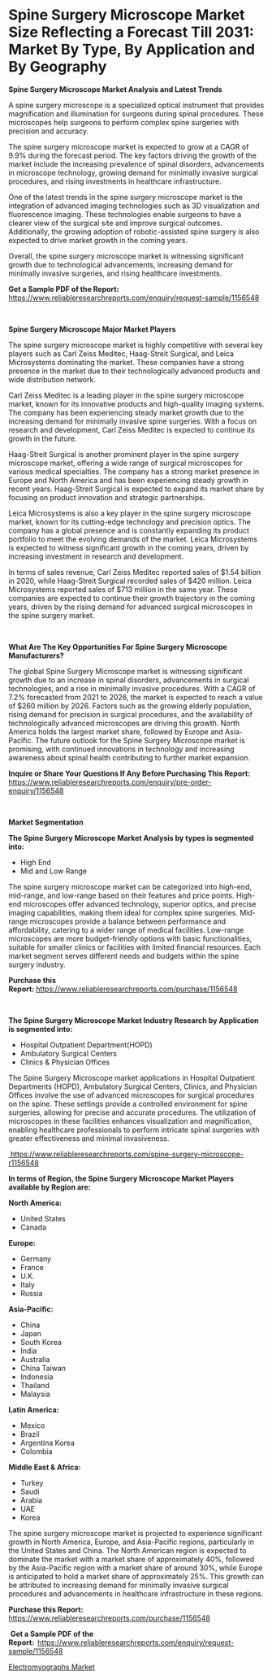 <p><h1>Spine Surgery Microscope Market Size Reflecting a Forecast Till 2031: Market By Type, By Application and By Geography</h1></p><p><strong>Spine Surgery Microscope Market Analysis and Latest Trends</strong></p>
<p><p>A spine surgery microscope is a specialized optical instrument that provides magnification and illumination for surgeons during spinal procedures. These microscopes help surgeons to perform complex spine surgeries with precision and accuracy.</p><p>The spine surgery microscope market is expected to grow at a CAGR of 9.9% during the forecast period. The key factors driving the growth of the market include the increasing prevalence of spinal disorders, advancements in microscope technology, growing demand for minimally invasive surgical procedures, and rising investments in healthcare infrastructure.</p><p>One of the latest trends in the spine surgery microscope market is the integration of advanced imaging technologies such as 3D visualization and fluorescence imaging. These technologies enable surgeons to have a clearer view of the surgical site and improve surgical outcomes. Additionally, the growing adoption of robotic-assisted spine surgery is also expected to drive market growth in the coming years.</p><p>Overall, the spine surgery microscope market is witnessing significant growth due to technological advancements, increasing demand for minimally invasive surgeries, and rising healthcare investments.</p></p>
<p><strong>Get a Sample PDF of the Report:&nbsp;</strong> <a href="https://www.reliableresearchreports.com/enquiry/request-sample/1156548">https://www.reliableresearchreports.com/enquiry/request-sample/1156548</a></p>
<p>&nbsp;</p>
<p><strong>Spine Surgery Microscope Major Market Players</strong></p>
<p><p>The spine surgery microscope market is highly competitive with several key players such as Carl Zeiss Meditec, Haag-Streit Surgical, and Leica Microsystems dominating the market. These companies have a strong presence in the market due to their technologically advanced products and wide distribution network.</p><p>Carl Zeiss Meditec is a leading player in the spine surgery microscope market, known for its innovative products and high-quality imaging systems. The company has been experiencing steady market growth due to the increasing demand for minimally invasive spine surgeries. With a focus on research and development, Carl Zeiss Meditec is expected to continue its growth in the future.</p><p>Haag-Streit Surgical is another prominent player in the spine surgery microscope market, offering a wide range of surgical microscopes for various medical specialties. The company has a strong market presence in Europe and North America and has been experiencing steady growth in recent years. Haag-Streit Surgical is expected to expand its market share by focusing on product innovation and strategic partnerships.</p><p>Leica Microsystems is also a key player in the spine surgery microscope market, known for its cutting-edge technology and precision optics. The company has a global presence and is constantly expanding its product portfolio to meet the evolving demands of the market. Leica Microsystems is expected to witness significant growth in the coming years, driven by increasing investment in research and development.</p><p>In terms of sales revenue, Carl Zeiss Meditec reported sales of $1.54 billion in 2020, while Haag-Streit Surgical recorded sales of $420 million. Leica Microsystems reported sales of $713 million in the same year. These companies are expected to continue their growth trajectory in the coming years, driven by the rising demand for advanced surgical microscopes in the spine surgery market.</p></p>
<p>&nbsp;</p>
<p><strong>What Are The Key Opportunities For Spine Surgery Microscope Manufacturers?</strong></p>
<p><p>The global Spine Surgery Microscope market is witnessing significant growth due to an increase in spinal disorders, advancements in surgical technologies, and a rise in minimally invasive procedures. With a CAGR of 7.2% forecasted from 2021 to 2026, the market is expected to reach a value of $260 million by 2026. Factors such as the growing elderly population, rising demand for precision in surgical procedures, and the availability of technologically advanced microscopes are driving this growth. North America holds the largest market share, followed by Europe and Asia-Pacific. The future outlook for the Spine Surgery Microscope market is promising, with continued innovations in technology and increasing awareness about spinal health contributing to further market expansion.</p></p>
<p><strong>Inquire or Share Your Questions If Any Before Purchasing This Report:</strong> <a href="https://www.reliableresearchreports.com/enquiry/pre-order-enquiry/1156548">https://www.reliableresearchreports.com/enquiry/pre-order-enquiry/1156548</a></p>
<p>&nbsp;</p>
<p><strong>Market Segmentation</strong></p>
<p><strong>The Spine Surgery Microscope Market Analysis by types is segmented into:</strong></p>
<p><ul><li>High End</li><li>Mid and Low Range</li></ul></p>
<p><p>The spine surgery microscope market can be categorized into high-end, mid-range, and low-range based on their features and price points. High-end microscopes offer advanced technology, superior optics, and precise imaging capabilities, making them ideal for complex spine surgeries. Mid-range microscopes provide a balance between performance and affordability, catering to a wider range of medical facilities. Low-range microscopes are more budget-friendly options with basic functionalities, suitable for smaller clinics or facilities with limited financial resources. Each market segment serves different needs and budgets within the spine surgery industry.</p></p>
<p><strong>Purchase this Report:&nbsp;</strong><a href="https://www.reliableresearchreports.com/purchase/1156548">https://www.reliableresearchreports.com/purchase/1156548</a></p>
<p>&nbsp;</p>
<p><strong>The Spine Surgery Microscope Market Industry Research by Application is segmented into:</strong></p>
<p><ul><li>Hospital Outpatient Department(HOPD)</li><li>Ambulatory Surgical Centers</li><li>Clinics & Physician Offices</li></ul></p>
<p><p>The Spine Surgery Microscope market applications in Hospital Outpatient Departments (HOPD), Ambulatory Surgical Centers, Clinics, and Physician Offices involve the use of advanced microscopes for surgical procedures on the spine. These settings provide a controlled environment for spine surgeries, allowing for precise and accurate procedures. The utilization of microscopes in these facilities enhances visualization and magnification, enabling healthcare professionals to perform intricate spinal surgeries with greater effectiveness and minimal invasiveness.</p></p>
<p><a href="https://www.reliableresearchreports.com/spine-surgery-microscope-r1156548">&nbsp;https://www.reliableresearchreports.com/spine-surgery-microscope-r1156548</a></p>
<p><strong>In terms of Region, the Spine Surgery Microscope Market Players available by Region are:</strong></p>
<p>
    <p> <strong> North America: </strong>
        <ul>
            <li>United States</li>
            <li>Canada</li>
        </ul>
        </p> 
    <p> <strong> Europe: </strong>
        <ul>
            <li>Germany</li>
            <li>France</li>
            <li>U.K.</li>
            <li>Italy</li>
            <li>Russia</li>
        </ul>
        </p> 
    <p> <strong> Asia-Pacific: </strong>
        <ul>
            <li>China</li>
            <li>Japan</li>
            <li>South Korea</li>
            <li>India</li>
            <li>Australia</li>
            <li>China Taiwan</li>
            <li>Indonesia</li>
            <li>Thailand</li>
            <li>Malaysia</li>
        </ul>
        </p> 
    <p> <strong> Latin America: </strong>
        <ul>
            <li>Mexico</li>
            <li>Brazil</li>
            <li>Argentina Korea</li>
            <li>Colombia</li>
        </ul>
        </p> 
    <p> <strong> Middle East & Africa: </strong>
        <ul>
            <li>Turkey</li>
            <li>Saudi</li>
            <li>Arabia</li>
            <li>UAE</li>
            <li>Korea</li>
        </ul>
    </p>
    </p>
<p><p>The spine surgery microscope market is projected to experience significant growth in North America, Europe, and Asia-Pacific regions, particularly in the United States and China. The North American region is expected to dominate the market with a market share of approximately 40%, followed by the Asia-Pacific region with a market share of around 30%, while Europe is anticipated to hold a market share of approximately 25%. This growth can be attributed to increasing demand for minimally invasive surgical procedures and advancements in healthcare infrastructure in these regions.</p></p>
<p><strong>Purchase this Report: </strong><a href="https://www.reliableresearchreports.com/purchase/1156548">https://www.reliableresearchreports.com/purchase/1156548</a></p>
<p>&nbsp;<strong>Get a Sample PDF of the Report:&nbsp;&nbsp;</strong><a href="https://www.reliableresearchreports.com/enquiry/request-sample/1156548">https://www.reliableresearchreports.com/enquiry/request-sample/1156548</a></p>
<p><strong></strong></p>
<p><p><a href="https://github.com/LeilaniWyman2021/Market-Research-Report-List-1/blob/main/electromyographs-market.md">Electromyographs Market</a></p></p>